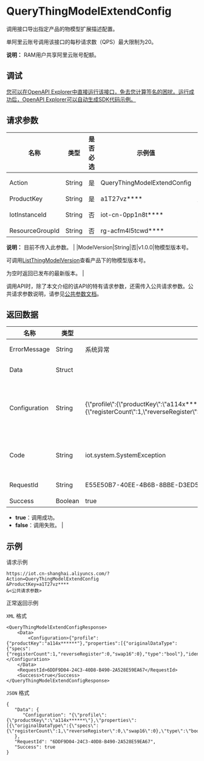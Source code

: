 # QueryThingModelExtendConfig

调用接口导出指定产品的物模型扩展描述配置。

单阿里云账号调用该接口的每秒请求数（QPS）最大限制为20。

**说明：** RAM用户共享阿里云账号配额。

## 调试

[您可以在OpenAPI Explorer中直接运行该接口，免去您计算签名的困扰。运行成功后，OpenAPI Explorer可以自动生成SDK代码示例。](https://api.aliyun.com/#product=Iot&api=QueryThingModelExtendConfig&type=RPC&version=2018-01-20)

## 请求参数

|名称|类型|是否必选|示例值|描述|
|--|--|----|---|--|
|Action|String|是|QueryThingModelExtendConfig|系统规定参数。取值：QueryThingModelExtendConfig。 |
|ProductKey|String|是|a1T27vz\*\*\*\*|产品的ProductKey。 |
|IotInstanceId|String|否|iot-cn-0pp1n8t\*\*\*\*|实例ID。公共实例不传此参数，企业版实例需传入。 |
|ResourceGroupId|String|否|rg-acfm4l5tcwd\*\*\*\*|资源组ID。

 **说明：** 目前不传入此参数。 |
|ModelVersion|String|否|v1.0.0|物模型版本号。

 可调用[ListThingModelVersion](~~150318~~)查看产品下的物模型版本号。

 为空时返回已发布的最新版本。 |

调用API时，除了本文介绍的该API的特有请求参数，还需传入公共请求参数。公共请求参数说明，请参见[公共参数文档](~~30561~~)。

## 返回数据

|名称|类型|示例值|描述|
|--|--|---|--|
|ErrorMessage|String|系统异常|调用失败时，返回的出错信息。 |
|Data|Struct| |调用成功时，返回的数据。 |
|Configuration|String|\{\\"profile\\":\{\\"productKey\\":\\"a114x\*\*\*\*\*\*\\"\},\\"properties\\":\[\{\\"originalDataType\\":\{\\"specs\\":\{\\"registerCount\\":1,\\"reverseRegister\\":0,\\"swap16\\":0\},\\"type\\":\\"bool\\"\},\\"identifier\\":\\"WakeUpData\\",\\"registerAddress\\":\\"0x04\\",\\"scaling\\":1,\\"writeFunctionCode\\":0,\\"operateType\\":\\"inputStatus\\",\\"pollingTime\\":1000,\\"trigger\\":1\}\]\}|物模型扩展描述配置。参数含义请参见[CreateThingModel](~~150323~~)的extendConfig说明。 |
|Code|String|iot.system.SystemException|调用失败时，返回的错误码。更多信息，请参见[错误码](~~87387~~)。 |
|RequestId|String|E55E50B7-40EE-4B6B-8BBE-D3ED55CCF565|阿里云为该请求生成的唯一标识符。 |
|Success|Boolean|true|是否调用成功。

 -   **true**：调用成功。
-   **false**：调用失败。 |

## 示例

请求示例

```
https://iot.cn-shanghai.aliyuncs.com/?Action=QueryThingModelExtendConfig
&ProductKey=a1T27vz****
&<公共请求参数>
```

正常返回示例

`XML` 格式

```
<QueryThingModelExtendConfigResponse>
    <Data>
        <Configuration>{"profile":{"productKey":"a114x******"},"properties":[{"originalDataType":{"specs":{"registerCount":1,"reverseRegister":0,"swap16":0},"type":"bool"},"identifier":"WakeUpData","registerAddress":"0x04","scaling":1,"writeFunctionCode":0,"operateType":"inputStatus","pollingTime":1000,"trigger":1}]}</Configuration>
    </Data>
    <RequestId>6DDF9D04-24C3-40D8-B490-2A528E59EA67</RequestId>
    <Success>true</Success>
</QueryThingModelExtendConfigResponse>
```

`JSON` 格式

```
{
   "Data": {
      "Configuration": "{\"profile\":{\"productKey\":\"a114x******\"},\"properties\":[{\"originalDataType\":{\"specs\":{\"registerCount\":1,\"reverseRegister\":0,\"swap16\":0},\"type\":\"bool\"},\"identifier\":\"WakeUpData\",\"registerAddress\":\"0x04\",\"scaling\":1,\"writeFunctionCode\":0,\"operateType\":\"inputStatus\",\"pollingTime\":1000,\"trigger\":1}]}"
   },
   "RequestId": "6DDF9D04-24C3-40D8-B490-2A528E59EA67",
   "Success": true
}
```

